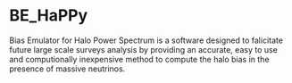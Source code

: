 # BE_HaPPy
Bias Emulator for Halo Power Spectrum is a software designed to falicitate future large scale surveys analysis by providing an accurate, easy to use and computionally inexpensive method to compute the halo bias in the presence of massive neutrinos.































